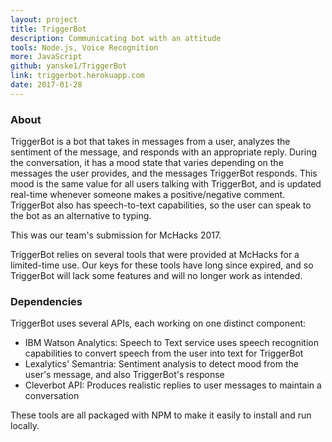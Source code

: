 ```yaml
---
layout: project
title: TriggerBot
description: Communicating bot with an attitude
tools: Node.js, Voice Recognition
more: JavaScript
github: yanske1/TriggerBot
link: triggerbot.herokuapp.com
date: 2017-01-28
---
```


### About

TriggerBot is a bot that takes in messages from a user, analyzes the sentiment of the message, and responds with an appropriate reply. During the conversation, it has a mood state that varies depending on the messages the user provides, and the messages TriggerBot responds. This mood is the same value for all users talking with TriggerBot, and is updated real-time whenever someone makes a positive/negative comment. TriggerBot also has speech-to-text capabilities, so the user can speak to the bot as an alternative to typing.

This was our team's submission for McHacks 2017.

TriggerBot relies on several tools that were provided at McHacks for a limited-time use. Our keys for these tools have long since expired, and so TriggerBot will lack some features and will no longer work as intended.

### Dependencies

TriggerBot uses several APIs, each working on one distinct component:

- IBM Watson Analytics: Speech to Text service uses speech recognition capabilities to convert speech from the user into text for TriggerBot
- Lexalytics' Semantria: Sentiment analysis to detect mood from the user's message, and also TriggerBot's response
- Cleverbot API: Produces realistic replies to user messages to maintain a conversation

These tools are all packaged with NPM to make it easily to install and run locally.
